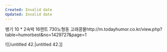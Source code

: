 ```yaml
---
Created: Invalid date
Updated: Invalid date
---
```

뱅기 10 * 2숙박 16렌트 730노형동 고래콩물http://m.todayhumor.co.kr/view.php?table=humorbest&no=1429727&page=1

![[/untitled 42.|untitled 42.]]